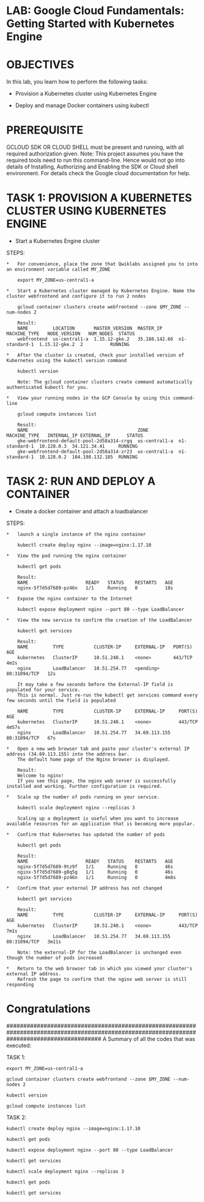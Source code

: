 
# LAB: Google Cloud Fundamentals: Getting Started with Kubernetes Engine

# OBJECTIVES

In this lab, you learn how to perform the following tasks:

- Provision a Kubernetes cluster using Kubernetes Engine

- Deploy and manage Docker containers using kubectl

# PREREQUISITE

GCLOUD SDK OR CLOUD SHELL must be present and running, with all required authorization given.
Note: This project assumes you have the required tools need to run this command-line.
Hence would not go into details of Installing, Authorizing and Enabling the SDK or Cloud shell environment.
For details check the Google cloud documentation for help.

# TASK 1: PROVISION A KUBERNETES CLUSTER USING KUBERNETES ENGINE

- Start a Kubernetes Engine cluster

STEPS:

    *   For convenience, place the zone that Qwiklabs assigned you to into an environment variable called MY_ZONE

        export MY_ZONE=us-central1-a

    *   Start a Kubernetes cluster managed by Kubernetes Engine. Name the cluster webfrontend and configure it to run 2 nodes

        gcloud container clusters create webfrontend --zone $MY_ZONE --num-nodes 2

        Result:
        NAME         LOCATION       MASTER_VERSION  MASTER_IP      MACHINE_TYPE   NODE_VERSION   NUM_NODES  STATUS
        webfrontend  us-central1-a  1.15.12-gke.2   35.188.142.66  n1-standard-1  1.15.12-gke.2  2          RUNNING

    *   After the cluster is created, check your installed version of Kubernetes using the kubectl version command

        kubectl version

        Note: The gcloud container clusters create command automatically authenticated kubectl for you.

    *   View your running nodes in the GCP Console by using this command-line

        gcloud compute instances list

        Result:
        NAME                                        ZONE           MACHINE_TYPE   INTERNAL_IP EXTERNAL_IP      STATUS
        gke-webfrontend-default-pool-2d58a314-crgq  us-central1-a  n1-standard-1  10.128.0.3  34.121.34.41     RUNNING
        gke-webfrontend-default-pool-2d58a314-zr23  us-central1-a  n1-standard-1  10.128.0.2  104.198.132.185  RUNNING

# TASK 2: RUN AND DEPLOY A CONTAINER

- Create a docker container and attach a loadbalancer

STEPS:

    *   launch a single instance of the nginx container

        kubectl create deploy nginx --image=nginx:1.17.10

    *   View the pod running the nginx container

        kubectl get pods

        Result:
        NAME                     READY   STATUS    RESTARTS   AGE
        nginx-5f7d5d7689-pz46n   1/1     Running   0          18s

    *   Expose the nginx container to the Internet

        kubectl expose deployment nginx --port 80 --type LoadBalancer

    *   View the new service to confirm the creation of the LoadBalancer

        kubectl get services
        
        Result:
        NAME         TYPE           CLUSTER-IP     EXTERNAL-IP   PORT(S)        AGE
        kubernetes   ClusterIP      10.51.240.1    <none>        443/TCP        4m2s
        nginx        LoadBalancer   10.51.254.77   <pending>     80:31094/TCP   12s
        
        It may take a few seconds before the External-IP field is populated for your service.
        This is normal. Just re-run the kubectl get services command every few seconds until the field is populated

        NAME         TYPE           CLUSTER-IP     EXTERNAL-IP     PORT(S)        AGE
        kubernetes   ClusterIP      10.51.240.1    <none>          443/TCP        4m57s
        nginx        LoadBalancer   10.51.254.77   34.69.113.155   80:31094/TCP   67s

    *   Open a new web browser tab and paste your cluster's external IP address (34.69.113.155) into the address bar.
        The default home page of the Nginx browser is displayed.

        Result:
        Welcome to nginx!
        If you see this page, the nginx web server is successfully installed and working. Further configuration is required.

    *   Scale up the number of pods running on your service.

        kubectl scale deployment nginx --replicas 3

        Scaling up a deployment is useful when you want to increase available resources for an application that is becoming more popular.

    *   Confirm that Kubernetes has updated the number of pods

        kubectl get pods

        Result:
        NAME                     READY   STATUS    RESTARTS   AGE
        nginx-5f7d5d7689-9tz9f   1/1     Running   0          46s
        nginx-5f7d5d7689-g8q5g   1/1     Running   0          46s
        nginx-5f7d5d7689-pz46n   1/1     Running   0          4m8s

    *   Confirm that your external IP address has not changed

        kubectl get services

        Result:
        NAME         TYPE           CLUSTER-IP     EXTERNAL-IP     PORT(S)        AGE
        kubernetes   ClusterIP      10.51.240.1    <none>          443/TCP        7m1s
        nginx        LoadBalancer   10.51.254.77   34.69.113.155   80:31094/TCP   3m11s

        Note: the external-IP for the LoadBalancer is unchanged even though the number of pods increased

    *   Return to the web browser tab in which you viewed your cluster's external IP address.
        Refresh the page to confirm that the nginx web server is still responding

# Congratulations

############################################################################################################################################
A Summary of all the codes that was executed:

TASK 1:

    export MY_ZONE=us-central1-a

    gcloud container clusters create webfrontend --zone $MY_ZONE --num-nodes 2

    kubectl version

    gcloud compute instances list

TASK 2:

    kubectl create deploy nginx --image=nginx:1.17.10

    kubectl get pods

    kubectl expose deployment nginx --port 80 --type LoadBalancer

    kubectl get services

    kubectl scale deployment nginx --replicas 3

    kubectl get pods

    kubectl get services
